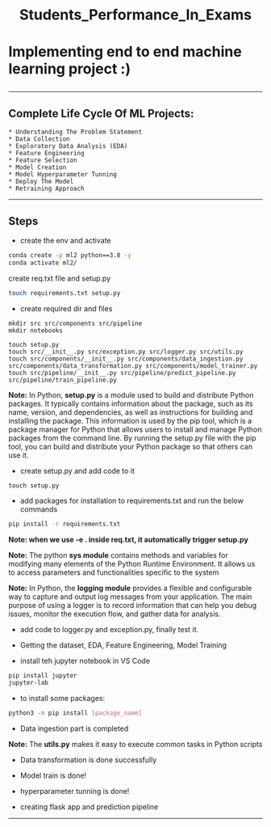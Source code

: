 <h1 align='center'> Students_Performance_In_Exams <h1>

**Implementing end to end machine learning project :)**


*************************************************************************************************************
## Complete Life Cycle Of ML Projects:
    * Understanding The Problem Statement
    * Data Collection
    * Exploratory Data Analysis (EDA)
    * Feature Engineering
    * Feature Selection
    * Model Creation
    * Model Hyperparameter Tunning
    * Deploy The Model
    * Retraining Approach
*************************************************************************************************************

## Steps

* create the env and activate
```bash
conda create -p ml2 python==3.8 -y
conda activate ml2/
```

create req.txt file and setup.py
```bash
touch requirements.txt setup.py
```

* create required dir and files
```
mkdir src src/components src/pipeline
mkdir notebooks

touch setup.py
touch src/__init__.py src/exception.py src/logger.py src/utils.py
touch src/components/__init__.py src/components/data_ingestion.py src/components/data_transformation.py src/components/model_trainer.py
touch src/pipeline/__init__.py src/pipeline/predict_pipeline.py src/pipeline/train_pipeline.py
```
**Note:** In Python, **setup.py** is a module used to build and distribute Python packages. It typically contains information about the package, such as its name, version, and dependencies, as well as instructions for building and installing the package. This information is used by the pip tool, which is a package manager for Python that allows users to install and manage Python packages from the command line. By running the setup.py file with the pip tool, you can build and distribute your Python package so that others can use it.

* create setup.py and add code to it 
```
touch setup.py
```

* add packages for installation to requirements.txt and run the below commands
```bash
pip install -r requirements.txt
```

**Note: when we use -e . inside req.txt, it automatically trigger setup.py**

**Note:** The python **sys module** contains methods and variables for modifying many elements of the Python Runtime Environment. It allows us to access parameters and functionalities specific to the system

**Note:** In Python, the **logging module** provides a flexible and configurable way to capture and output log messages from your application. The main purpose of using a logger is to record information that can help you debug issues, monitor the execution flow, and gather data for analysis.

* add code to logger.py and exception.py, finally test it.

* Getting the dataset, EDA, Feature Engineering, Model Training
* install teh jupyter notebook in VS Code
```bash
pip install jupyter
jupyter-lab
```

* to install some packages:
```bash
python3 -m pip install [package_name]
```

* Data ingestion part is completed

**Note:** The **utils.py** makes it easy to execute common tasks in Python scripts

* Data transformation is done successfully

* Model train is done!

* hyperparameter tunning is done!

* creating flask app and prediction pipeline

*************************************************************************************************************
